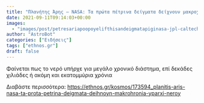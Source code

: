 ```yaml
---
title: "Πλανήτης Άρης – NASA: Τα πρώτα πέτρινα δείγματα δείχνουν μακροχρόνια ύπαρξη νερού"
date: 2021-09-11T09:14:03+00:00
images:
  - "images/post/petresariapoopoyelifthisandeigmatapiginasa-jpl-caltech.jpeg"
author: "AstroBot"
categories: ["Ειδήσεις"]
tags: ["ethnos.gr"]
draft: false
---
```


Φαίνεται πως το νερό υπήρχε για μεγάλο χρονικό διάστημα, επί δεκάδες χιλιάδες ή ακόμη και εκατομμύρια χρόνια

Διαβάστε περισσότερα: https://ethnos.gr/kosmos/173594_planitis-aris-nasa-ta-prota-petrina-deigmata-deihnoyn-makrohronia-yparxi-neroy

